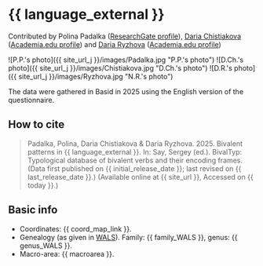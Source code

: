 # {{ language_external }}
Contributed by Polina Padalka ([ResearchGate profile](https://www.researchgate.net/profile/Polina-Padalka-2?ev=hdr_xprf)), [Daria Chistiakova](https://www.hse.ru/org/persons/208533017) ([Academia.edu profile](https://scopus.academia.edu/ДашаЧистякова)) and [Daria Ryzhova](https://www.hse.ru/en/org/persons/65846678) ([Academia.edu profile](https://he.academia.edu/DariaRyzhova))

![P.P.'s photo]({{ site_url_j }}/images/Padalka.jpg "P.P.'s photo")
![D.Ch.'s photo]({{ site_url_j }}/images/Chistiakova.jpg "D.Ch.'s photo")
![D.R.'s photo]({{ site_url_j }}/images/Ryzhova.jpg "N.R.'s photo")

The data were gathered in Basid in 2025 using the English version of the questionnaire.

## How to cite
> Padalka, Polina, Daria Chistiakova & Daria Ryzhova. 2025. Bivalent patterns in {{ language_external }}. 
> In: Say, Sergey (ed.). BivalTyp: Typological database of bivalent verbs and their encoding frames. 
> (Data first published on {{ initial_release_date }}; 
> last revised on {{ last_release_date }}.) (Available online at {{ site_url }}, 
> Accessed on {{ today }}.)

## Basic info
- Coordinates: {{ coord_map_link }}.
- Genealogy (as given in [WALS](https://wals.info/)). Family: {{ family_WALS }}, genus: {{ genus_WALS }}.
- Macro-area: {{ macroarea }}.
